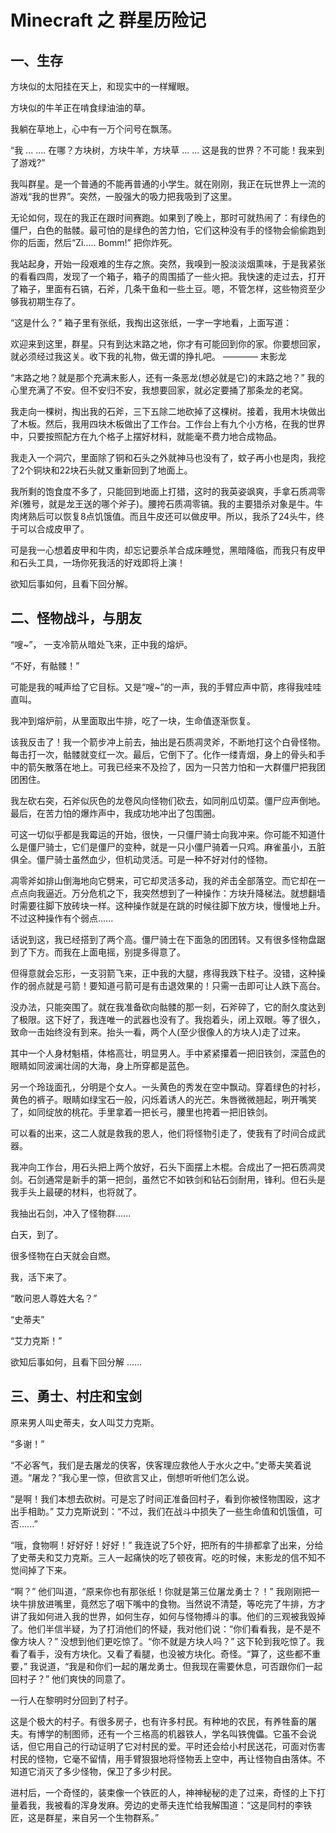 # Minecraft 之 群星历险记

## 一、生存

方块似的太阳挂在天上，和现实中的一样耀眼。

方块似的牛羊正在啃食绿油油的草。

我躺在草地上，心中有一万个问号在飘荡。

“我 ... .... 在哪？方块树，方块牛羊，方块草 ... ... 这是我的世界？不可能！我来到了游戏?”

我叫群星。是一个普通的不能再普通的小学生。就在刚刚，我正在玩世界上一流的游戏“我的世界”。突然，一股强大的吸力把我吸到了这里。

无论如何，现在的我正在跟时间赛跑。如果到了晚上，那时可就热闹了：有绿色的僵尸，白色的骷髅。最可怕的是绿色的苦力怕，它们这种没有手的怪物会偷偷跑到你的后面，然后“Zi..... Bomm!” 把你炸死。

我站起身，开始一段艰难的生存之旅。突然，我嗅到一股淡淡烟熏味，于是我紧张的看看四周，发现了一个箱子，箱子的周围插了一些火把。我快速的走过去，打开了箱子，里面有石镐，石斧，几条干鱼和一些土豆。嗯，不管怎样，这些物资至少够我初期生存了。

“这是什么？” 箱子里有张纸，我掏出这张纸，一字一字地看，上面写道：

欢迎来到这里，群星。只有到达末路之地，你才有可能回到你的家。你要想回家，就必须经过我这关。收下我的礼物，做无谓的挣扎吧。 ———— 末影龙

“末路之地？就是那个充满末影人，还有一条恶龙(想必就是它)的末路之地？” 我的心里充满了不安。但不安归不安，我想要回家，就必定要捅了那条龙的老窝。

我走向一棵树，掏出我的石斧，三下五除二地砍掉了这棵树。接着，我用木块做出了木板。然后，我用四块木板做出了工作台。工作台上有九个小方格，在我的世界中，只要按照配方在九个格子上摆好材料，就能毫不费力地合成物品。

我走入一个洞穴，里面除了铜和石头之外就神马也没有了，蚊子再小也是肉，我挖了2个铜块和22块石头就又重新回到了地面上。

我所剩的饱食度不多了，只能回到地面上打猎，这时的我英姿飒爽，手拿石质凋零斧(雅号，就是龙王送的哪个斧子)。腰挎石质凋零镐。我的主要猎杀对象是牛。牛肉烤熟后可以恢复8点饥饿值。而且牛皮还可以做皮甲。所以，我杀了24头牛，终于可以合成皮甲了。

可是我一心想着皮甲和牛肉，却忘记要杀羊合成床睡觉，黑暗降临，而我只有皮甲和石头工具，一场你死我活的好戏即将上演！

欲知后事如何，且看下回分解。

## 二、怪物战斗，与朋友
“嗖~”， 一支冷箭从暗处飞来，正中我的熔炉。

“不好，有骷髅！”

可能是我的喊声给了它目标。又是“嗖~”的一声，我的手臂应声中箭，疼得我哇哇直叫。

我冲到熔炉前，从里面取出牛排，吃了一块，生命值逐渐恢复。

该我反击了！我一个箭步冲上前去，抽出是石质凋灵斧，不断地打这个白骨怪物。每击打一次，骷髅就变红一次。最后，它倒下了。化作一缕青烟，身上的骨头和手中的箭矢散落在地上。可我已经来不及捡了，因为一只苦力怕和一大群僵尸把我团团困住。

我左砍右突，石斧似灰色的龙卷风向怪物们砍去，如同削瓜切菜。僵尸应声倒地。最后，在苦力怕的爆炸声中，我成功地冲出了包围圈。

可这一切似乎都是我霉运的开始，很快，一只僵尸骑士向我冲来。你可能不知道什么是僵尸骑士，它们是僵尸的变种，就是一只小僵尸骑着一只鸡。麻雀虽小，五脏俱全。僵尸骑士虽然血少，但机动灵活。可是一种不好对付的怪物。

凋零斧如排山倒海地向它劈来，可它却灵活多动，我的斧击全部落空。而它却在一点点向我逼近。万分危机之下，我突然想到了一种操作：方块升降梯法。就想翻墙时需要往脚下放砖块一样。这种操作就是在跳的时候往脚下放方块，慢慢地上升。不过这种操作有个弱点......

话说到这，我已经搭到了两个高。僵尸骑士在下面急的团团转。又有很多怪物盘踞到了下方。而我在上面电摇，别提多得意了。

但得意就会忘形，一支羽箭飞来，正中我的大腿，疼得我跌下柱子。没错，这种操作的弱点就是弓箭！要知道弓箭可是有击退效果的！只需一击即可让人跌下高台。

没办法，只能突围了。就在我准备砍向骷髅的那一刻，石斧碎了，它的耐久度达到了极限。这下好了，我连唯一的武器也没有了。我抱着头，闭上双眼。等了很久，致命一击始终没有到来。抬头一看，两个人(至少很像人的方块人)走了过来。

其中一个人身材魁梧，体格高壮，明显男人。手中紧紧攥着一把旧铁剑，深蓝色的眼睛如同波澜壮阔的大海，身上所穿都是蓝色。

另一个玲珑面孔，分明是个女人。一头黄色的秀发在空中飘动。穿着绿色的衬衫，黄色的裤子。眼睛如绿宝石一般，闪烁着诱人的光芒。朱唇微微翘起，咧开嘴笑了，如同绽放的桃花。手里拿着一把长弓，腰里也挎着一把旧铁剑。

可以看的出来，这二人就是救我的恩人，他们将怪物引走了，使我有了时间合成武器。

我冲向工作台，用石头把上两个放好，石头下面摆上木棍。合成出了一把石质凋灵剑。石剑通常是新手的第一把剑，虽然它不如铁剑和钻石剑耐用，锋利。但石头是我手头上最硬的材料，也将就了。

我抽出石剑，冲入了怪物群......

白天，到了。

很多怪物在白天就会自燃。

我，活下来了。

“敢问恩人尊姓大名？”

“史蒂夫”

“艾力克斯！”

欲知后事如何，且看下回分解 ......

## 三、勇士、村庄和宝剑
原来男人叫史蒂夫，女人叫艾力克斯。

“多谢！”

“不必客气，我们是去屠龙的侠客，侠客理应救他人于水火之中。”史蒂夫笑着说道。“屠龙？”我心里一惊，但欲言又止，倒想听听他们怎么说。

“是啊！我们本想去砍树。可是忘了时间正准备回村子，看到你被怪物围殴，这才出手相助。” 艾力克斯说到：“不过，我们在战斗中损失了一些生命值和饥饿值，可否......”

“哦，食物啊！好好好！好好！” 我连说了5个好，把所有的牛排都拿了出来，分给了史蒂夫和艾力克斯。三人一起痛快的吃了顿夜宵。吃的时候，末影龙的信不知不觉间掉了下来。

“啊？” 他们叫道，“原来你也有那张纸！你就是第三位屠龙勇士？！” 我刚刚把一块牛排放进嘴里，竟然忘了咽下嘴中的食物。当然说不清楚，等吃完了牛排，方才讲了我如何进入我的世界，如何生存，如何与怪物搏斗的事。他们的三观被我毁掉了。他们半信半疑，为了打消他们的怀疑，我对他们说：“你们看看我，是不是不像方块人？” 没想到他们更吃惊了。“你不就是方块人吗？” 这下轮到我吃惊了。我看了看手，没有方块化。又看了看腿，也没被方块化。奇怪。“算了，这些都不重要，” 我说道，“我是和你们一起的屠龙勇士。但我现在需要休息，可否跟你们一起回村子？”  他们爽快的同意了。

一行人在黎明时分回到了村子。

这是个极大的村子。有很多房子，也有许多村民。有种地的农民，有养牲畜的屠夫。有博学的制图师，还有一个三格高的机器铁人，学名叫铁傀儡。它虽不会说话，但它用自己的行动证明了它对村民的爱。平时还会给小村民送花，可面对伤害村民的怪物，它毫不留情，用手臂狠狠地将怪物丢上空中，再让怪物自由落体。不知道它消灭了多少怪物，保卫了多少村民。

进村后，一个奇怪的，装束像一个铁匠的人，神神秘秘的走了过来，奇怪的上下打量着我，我被看的浑身发麻。旁边的史蒂夫连忙给我解围道：“这是同村的李铁匠，这是群星，来自另一个生物群系。”